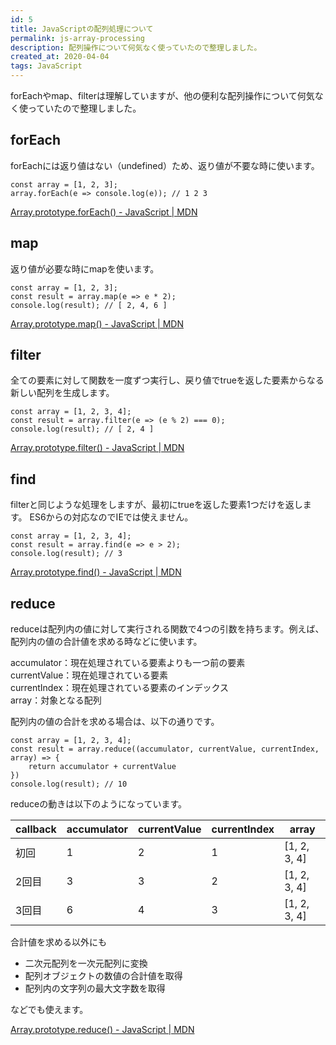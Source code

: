 ```yaml
---
id: 5
title: JavaScriptの配列処理について
permalink: js-array-processing
description: 配列操作について何気なく使っていたので整理しました。
created_at: 2020-04-04
tags: JavaScript
---
```


forEachやmap、filterは理解していますが、他の便利な配列操作について何気なく使っていたので整理しました。

## forEach

forEachには返り値はない（undefined）ため、返り値が不要な時に使います。

```
const array = [1, 2, 3];
array.forEach(e => console.log(e)); // 1 2 3
```

[Array.prototype.forEach() - JavaScript | MDN](https://developer.mozilla.org/ja/docs/Web/JavaScript/Reference/Global_Objects/Array/forEach)

## map

返り値が必要な時にmapを使います。

```
const array = [1, 2, 3];
const result = array.map(e => e * 2);
console.log(result); // [ 2, 4, 6 ]
```

[Array.prototype.map() - JavaScript | MDN](https://developer.mozilla.org/ja/docs/Web/JavaScript/Reference/Global_Objects/Array/map)

## filter

全ての要素に対して関数を一度ずつ実行し、戻り値でtrueを返した要素からなる新しい配列を生成します。

```
const array = [1, 2, 3, 4];
const result = array.filter(e => (e % 2) === 0);
console.log(result); // [ 2, 4 ]
```

[Array.prototype.filter() - JavaScript | MDN](https://developer.mozilla.org/ja/docs/Web/JavaScript/Reference/Global_Objects/Array/filter)

## find

filterと同じような処理をしますが、最初にtrueを返した要素1つだけを返します。
ES6からの対応なのでIEでは使えません。

```
const array = [1, 2, 3, 4];
const result = array.find(e => e > 2);
console.log(result); // 3
```

[Array.prototype.find() - JavaScript | MDN](https://developer.mozilla.org/ja/docs/Web/JavaScript/Reference/Global_Objects/Array/find)


## reduce

reduceは配列内の値に対して実行される関数で4つの引数を持ちます。例えば、配列内の値の合計値を求める時などに使います。  

accumulator：現在処理されている要素よりも一つ前の要素  
currentValue：現在処理されている要素  
currentIndex：現在処理されている要素のインデックス  
array：対象となる配列  

配列内の値の合計を求める場合は、以下の通りです。  

```
const array = [1, 2, 3, 4];
const result = array.reduce((accumulator, currentValue, currentIndex, array) => {
    return accumulator + currentValue
})
console.log(result); // 10
```

reduceの動きは以下のようになっています。  

| callback | accumulator | currentValue | currentIndex | array |
| ---- | ---- | ---- | ---- | ---- |
| 初回 | 1 | 2 | 1 | [1, 2, 3, 4] |
| 2回目 | 3 | 3 | 2 | [1, 2, 3, 4] |
| 3回目 | 6 | 4 | 3 | [1, 2, 3, 4] |

合計値を求める以外にも

- 二次元配列を一次元配列に変換
- 配列オブジェクトの数値の合計値を取得
- 配列内の文字列の最大文字数を取得

などでも使えます。  

[Array.prototype.reduce() - JavaScript | MDN](https://developer.mozilla.org/ja/docs/Web/JavaScript/Reference/Global_Objects/Array/reduce)

